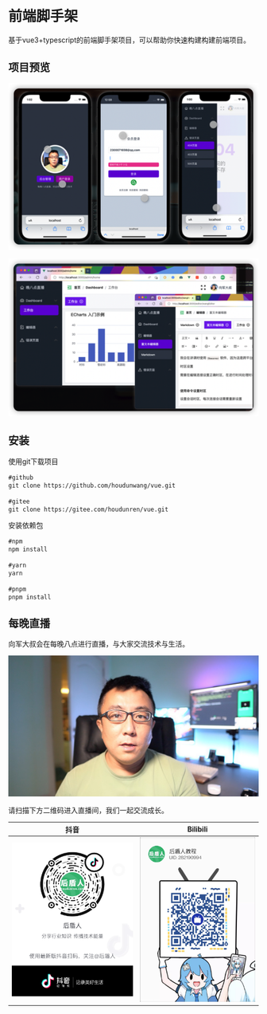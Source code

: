 # 前端脚手架

基于vue3+typescript的前端脚手架项目，可以帮助你快速构建构建前端项目。



## 项目预览

![image-20220424180043074](./assets/image-20220424180043074.png)

![image-20220424193919149](./assets/image-20220424193919149.png)

## 安装

使用git下载项目

```
#github
git clone https://github.com/houdunwang/vue.git

#gitee
git clone https://gitee.com/houdunren/vue.git
```



安装依赖包

```
#npm
npm install

#yarn 
yarn 

#pnpm
pnpm install
```



## 每晚直播

向军大叔会在每晚八点进行直播，与大家交流技术与生活。

<img src="./assets/xj.jpg" alt="image-20210216220804022" style="zoom:50%;" />



请扫描下方二维码进入直播间，我们一起交流成长。

| 抖音                                            | Bilibili                                         |
| ----------------------------------------------- | ------------------------------------------------ |
| ![image-20210216220804022](./assets/douyin.png) | ![image-20210216220804022](./assets/bilibli.jpg) |


